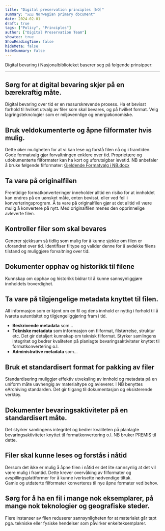 ```yaml
---
title: "Digital preservation principles [NO]"
summary: "🇳🇴 Norwegian primary document"
date: 2024-02-01
draft: true
tags: ["Policy", "Principles"]
author: ["Digital Preservation Team"]
showtoc: true
ShowReadingTime: false
hideMeta: false
hideSummary: false
---
```


Digital bevaring i Nasjonalbiblioteket baserer seg på følgende prinsipper:

---

## Sørg for at digital bevaring skjer på en bærekraftig måte.

Digital bevaring over tid er en ressurskrevende prosess. Ha et bevisst forhold til hvilket utvalg av filer som skal bevares, og på hvilket format. Velg lagringsteknologier som er miljøvennlige og energiøkonomiske.  

## Bruk veldokumenterte og åpne filformater hvis mulig.  

Dette øker muligheten for at vi kan lese og forstå filen nå og i framtiden. Gode formatvalg gjør forvaltningen enklere over tid. Proprietære og udokumenterte filformater kan ha kort og uforutsigbar levetid. NB anbefaler å bruke følgende filformater: [Gjeldende Formatvalg i NB.docx  
](https://bibno.sharepoint.com/:w:/r/sites/IKT-DigitalBevaring/Delte%20dokumenter/General/Formater%20og%20datasettbevaring/Gjeldende%20Formatvalg%20i%20NB.docx?d=w70b38914ab1945219ccebff8e98e8953&csf=1&web=1&e=sPBLmT)

## Ta vare på originalfilen  
Fremtidige formatkonverteringer inneholder alltid en risiko for at innholdet kan endres på en uønsket måte, enten bevisst, eller ved feil i konverteringsprogram. Å ta vare på originalfilen gjør at det alltid vil være mulig å konvertere på nytt. Med originalfilen menes den opprinnelige avleverte filen.  

## Kontroller filer som skal bevares
Generer sjekksum så tidlig som mulig for å kunne sjekke om filen er uforandret over tid. Identifiser filtype og valider denne for å avdekke filens tilstand og muliggjøre forvaltning over tid.

## Dokumenter opphav og historikk til filene
Kunnskap om opphav og historikk bidrar til å kunne sannsynliggjøre innholdets troverdighet.  

## Ta vare på tilgjengelige metadata knyttet til filen.   
All informasjon som er kjent om en fil og dens innhold er nyttig i forhold til å ivareta autentisitet og tilgjengeliggjøring fram i tid.

- **Beskrivende metadata** som...
- **Tekniske metadata** som informasjon om filformat, filstørrelse, struktur etc. Det gir detaljert kunnskap om teknisk filformat. Styrker samlingens integritet og bedrer kvaliteten på planlagte bevaringsaktiviteter knyttet til formatkonvertering o.l.
- **Administrative metadata** som...  
  

## Bruk et standardisert format for pakking av filer
Standardisering muliggjør effektiv utveksling av innhold og metadata på en uniform måte uavhengig av materialtype og avleverer. I NB benyttes eArchiving standarden. Det gir tilgang til dokumentasjon og eksisterende verktøy.  
  

## Dokumenter bevaringsaktiviteter på en standardisert måte.  
Det styrker samlingens integritet og bedrer kvaliteten på planlagte bevaringsaktiviteter knyttet til formatkonvertering o.l. NB bruker PREMIS til dette.  
  

## Filer skal kunne leses og forstås i nåtid
Dersom det ikke er mulig å åpne filen i nåtid er det lite sannsynlig at det vil være mulig i framtid. Dette krever overvåking av filformater og avspillingsplattformer for å kunne iverksette nødvendige tiltak.  
Gamle og utdaterte filformater konverteres til nye åpne formater ved behov.

## Sørg for å ha en fil i mange nok eksemplarer, på mange nok teknologier og geografiske steder.  
Flere instanser av filen reduserer sannsynligheten for at materialet går tapt pga. tekniske eller fysiske hendelser som påvirker enkelteksemplarer.